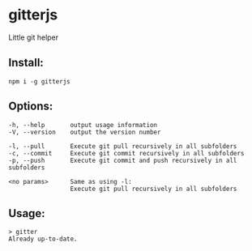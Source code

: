 # gitterjs
Little git helper

## Install:
    npm i -g gitterjs

## Options:
    -h, --help       output usage information
    -V, --version    output the version number

    -l, --pull       Execute git pull recursively in all subfolders
    -c, --commit     Execute git commit recursively in all subfolders
    -p, --push       Execute git commit and push recursively in all subfolders

    <no params>      Same as using -l:
                     Execute git pull recursively in all subfolders
## Usage:
    > gitter
    Already up-to-date.
